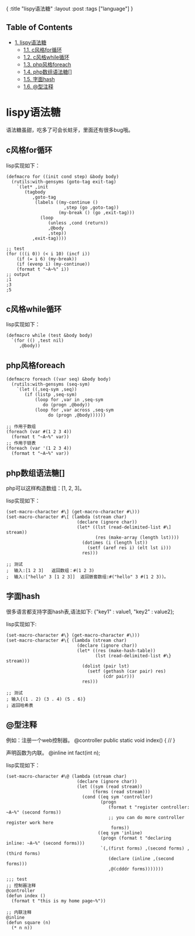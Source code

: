 {
:title "lispy语法糖"
:layout :post
:tags ["language"]
}

<div id="table-of-contents">
<h2>Table of Contents</h2>
<div id="text-table-of-contents">
<ul>
<li><a href="#org258c079">1. lispy语法糖</a>
<ul>
<li><a href="#org747c3bc">1.1. c风格for循环</a></li>
<li><a href="#orgc6362d0">1.2. c风格while循环</a></li>
<li><a href="#org87c8956">1.3. php风格foreach</a></li>
<li><a href="#org6bb79b5">1.4. php数组语法糖[]</a></li>
<li><a href="#orgfe963ea">1.5. 字面hash</a></li>
<li><a href="#orgab2fd74">1.6. @型注释</a></li>
</ul>
</li>
</ul>
</div>
</div>

<a id="org258c079"></a>

# lispy语法糖

语法糖虽甜，吃多了可会长蛀牙，里面还有很多bug哦。


<a id="org747c3bc"></a>

## c风格for循环

lisp实现如下：

    (defmacro for ((init cond step) &body body)
      (rutils:with-gensyms (goto-tag exit-tag)
        `(let* ,init
           (tagbody
              ,goto-tag
               (labels ((my-continue ()
                          ,step (go ,goto-tag))
                        (my-break () (go ,exit-tag)))
                 (loop
                    (unless ,cond (return))
                    ,@body
                    ,step))
              ,exit-tag))))
    
    ;; test
    (for (((i 0)) (< i 10) (incf i))
        (if (= i 6) (my-break))
        (if (evenp i) (my-continue))
        (format t "~A~%" i))
    ;; output
    ;1
    ;3
    ;5


<a id="orgc6362d0"></a>

## c风格while循环

lisp实现如下：

    (defmacro while (test &body body)
      `(for (() ,test nil)
         ,@body))


<a id="org87c8956"></a>

## php风格foreach

    (defmacro foreach ((var seq) &body body)
      (rutils:with-gensyms (seq-sym)
        `(let ((,seq-sym ,seq))
           (if (listp ,seq-sym)
               (loop for ,var in ,seq-sym
                  do (progn ,@body))
               (loop for ,var across ,seq-sym
                    do (progn ,@body))))))
    
    ;; 作用于数组
    (foreach (var #(1 2 3 4))
      (format t "~A~%" var))
    ;; 作用于链表
    (foreach (var '(1 2 3 4))
      (format t "~A~%" var))


<a id="org6bb79b5"></a>

## php数组语法糖[]

php可以这样构造数组：[1, 2, 3]。

lisp实现如下：

    (set-macro-character #\] (get-macro-character #\)))
    (set-macro-character #\[ (lambda (stream char)
                               (declare (ignore char))
                               (let* ((lst (read-delimited-list #\] stream))
                                      (res (make-array (length lst))))
                                 (dotimes (i (length lst))
                                   (setf (aref res i) (elt lst i)))
                                 res)))
    
    ;; 测试
    ;  输入:[1 2 3]   返回数组：#(1 2 3) 
    ;  输入:["hello" 3 [1 2 3]]  返回嵌套数组:#("hello" 3 #(1 2 3))。


<a id="orgfe963ea"></a>

## 字面hash

很多语言都支持字面hash表,语法如下:
{"key1" : value1, "key2" : value2};

lisp实现如下:

    (set-macro-character #\} (get-macro-character #\)))
    (set-macro-character #\{ (lambda (stream char)
                               (declare (ignore char))
                               (let* ((res (make-hash-table))
                                      (lst (read-delimited-list #\} stream)))
                                 (dolist (pair lst)
                                   (setf (gethash (car pair) res)
                                         (cdr pair)))
                                 res)))
    
    ;; 测试
    ; 输入{(1 . 2) (3 . 4) (5 . 6)}
    ; 返回哈希表


<a id="orgab2fd74"></a>

## @型注释

例如：注册一个web控制器。
@controller
public static void index() {
    //
}

声明函数为内联。
@inline
int fact(int n);

lisp实现如下：

    (set-macro-character #\@ (lambda (stream char)
                               (declare (ignore char))
                               (let ((sym (read stream))
                                     (forms (read stream)))
                                 (cond ((eq sym 'controller)
                                        (progn 
                                           (format t "register controller: ~A~%" (second forms))
                                           ;; you can do more controller register work here
                                            forms))
                                       ((eq sym 'inline)
                                        (progn (format t "declaring inline: ~A~%" (second forms)))
                                        `(,(first forms) ,(second forms) ,(third forms)
                                           (declare (inline ,(second forms)))
                                           ,@(cdddr forms)))))))
    
    ;;; test
    ;; 控制器注释
    @controller
    (defun index ()
      (format t "this is my home page~%"))
    
    ;; 内联注释
    @inline
    (defun square (n)
      (* n n))

